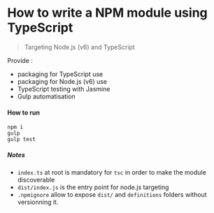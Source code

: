 # How to write a NPM module using TypeScript
> Targeting Node.js (v6) and TypeScript


Provide : 

- packaging for TypeScript use
- packaging for Node.js (v6) use
- TypeScript testing with Jasmine
- Gulp automatisation


#### How to run

```
npm i
gulp
gulp test
```


##### Notes

- `index.ts` at root is mandatory for `tsc` in order to make the module discoverable
- `dist/index.js` is the entry point for node.js targeting
- `.npmignore` allow to expose `dist/` and `definitions` folders without versionning it. 
